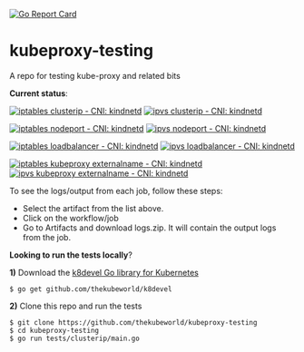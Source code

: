 [![Go Report Card](https://goreportcard.com/badge/github.com/thekubeworld/kubeproxy-testing)](https://goreportcard.com/report/github.com/thekubeworld/kubeproxy-testing)

# kubeproxy-testing
A repo for testing kube-proxy and related bits

**Current status**:  

[![iptables clusterip - CNI: kindnetd](https://github.com/thekubeworld/kubeproxy-testing/actions/workflows/iptables_kubeproxy_clusterip.yml/badge.svg)](https://github.com/thekubeworld/kubeproxy-testing/actions/workflows/iptables_kubeproxy_clusterip.yml)
[![ipvs clusterip - CNI: kindnetd](https://github.com/thekubeworld/kubeproxy-testing/actions/workflows/ipvs_kubeproxy_clusterip.yml/badge.svg)](https://github.com/thekubeworld/kubeproxy-testing/actions/workflows/ipvs_kubeproxy_clusterip.yml)

[![iptables nodeport - CNI: kindnetd](https://github.com/thekubeworld/kubeproxy-testing/actions/workflows/iptables_kubeproxy_nodeport.yml/badge.svg)](https://github.com/thekubeworld/kubeproxy-testing/actions/workflows/iptables_kubeproxy_nodeport.yml)
[![ipvs nodeport - CNI: kindnetd](https://github.com/thekubeworld/kubeproxy-testing/actions/workflows/ipvs_kubeproxy_nodeport.yml/badge.svg)](https://github.com/thekubeworld/kubeproxy-testing/actions/workflows/ipvs_kubeproxy_nodeport.yml)

[![iptables loadbalancer - CNI: kindnetd](https://github.com/thekubeworld/kubeproxy-testing/actions/workflows/iptables_kubeproxy_loadbalancer.yml/badge.svg)](https://github.com/thekubeworld/kubeproxy-testing/actions/workflows/iptables_kubeproxy_loadbalancer.yml)
[![ipvs loadbalancer - CNI: kindnetd](https://github.com/thekubeworld/kubeproxy-testing/actions/workflows/ipvs_kubeproxy_loadbalancer.yml/badge.svg)](https://github.com/thekubeworld/kubeproxy-testing/actions/workflows/ipvs_kubeproxy_loadbalancer.yml)

[![iptables kubeproxy externalname - CNI: kindnetd](https://github.com/thekubeworld/kubeproxy-testing/actions/workflows/iptables_kubeproxy_externalname.yml/badge.svg)](https://github.com/thekubeworld/kubeproxy-testing/actions/workflows/iptables_kubeproxy_externalname.yml)
[![ipvs kubeproxy externalname - CNI: kindnetd](https://github.com/thekubeworld/kubeproxy-testing/actions/workflows/ipvs_kubeproxy_externalname.yml/badge.svg)](https://github.com/thekubeworld/kubeproxy-testing/actions/workflows/ipvs_kubeproxy_externalname.yml)


To see the logs/output from each job, follow these steps:

- Select the artifact from the list above.
- Click on the workflow/job
- Go to Artifacts and download logs.zip. It will contain the output logs from the job.

**Looking to run the tests locally**?  

**1)** Download the [k8devel Go library for Kubernetes](https://github.com/thekubeworld/k8devel)
```
$ go get github.com/thekubeworld/k8devel
```

**2)** Clone this repo and run the tests
```
$ git clone https://github.com/thekubeworld/kubeproxy-testing
$ cd kubeproxy-testing
$ go run tests/clusterip/main.go 
```
